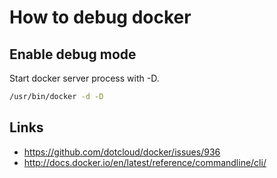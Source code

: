 # How to debug docker

## Enable debug mode

Start docker server process with -D.

```bash
/usr/bin/docker -d -D
```

## Links

* https://github.com/dotcloud/docker/issues/936
* http://docs.docker.io/en/latest/reference/commandline/cli/


